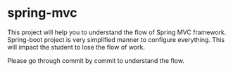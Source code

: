 # spring-mvc

This project will help you to understand the flow of Spring MVC framework. Spring-boot project is very simplified manner to configure everything. This will impact the student to lose the flow of work. 

Please go through commit by commit to understand the flow.